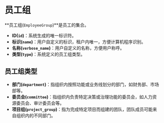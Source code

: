 # 员工组

**员工组(`EmployeeGroup`)**是员工的集合。

- **ID(`id`)**：系统生成的唯一标识符。
- **标识(`name`)**：用户自定义的标识，租户内唯一，方便计算机程序识别。
- **名称(`verbose_name`)**：用户自定义的名称，方便用户称呼。
- **类型(`type`)**：系统定义的员工组类型。

## 员工组类型

- **部门(`department`)**：指组织内按照功能或业务线划分的部门，如财务部、市场部等。
- **委员会(`committee`)**：指组织内负责特定决策或治理功能的委员会，如人力资源委员会、审计委员会等。
- **项目组(`project_group`)**：指为完成特定项目而组建的团队，团队成员可能来自组织内的不同部门。
